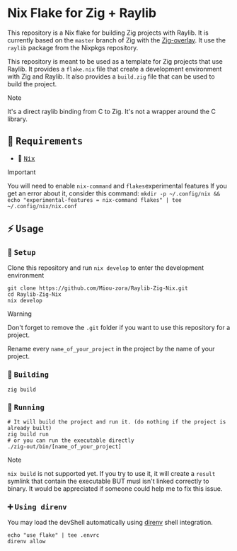 # Nix Flake for Zig + Raylib

This repository is a Nix flake for building Zig projects with Raylib. It is currently based on the `master` branch of Zig with the [Zig-overlay](https://github.com/mitchellh/zig-overlay). It use the `raylib` package from the Nixpkgs repository.

This repository is meant to be used as a template for Zig projects that use Raylib. It provides a `flake.nix` file that create a development environment with Zig and Raylib. It also provides a `build.zig` file that can be used to build the project.

> [!NOTE]
> It's a direct raylib binding from C to Zig. It's not a wrapper around the C library.

## :bookmark_tabs: <samp>Requirements</samp>

- :cherry_blossom: <samp>[Nix](https://nixos.org/download.html)</samp>

> [!IMPORTANT]
> You will need to enable `nix-command` and `flakes`experimental features
> If you get an error about it, consider this command:
> `mkdir -p ~/.config/nix && echo "experimental-features = nix-command flakes" | tee ~/.config/nix/nix.conf`

## :zap: <samp>Usage</samp>

### :wrench: <samp>Setup</samp>

Clone this repository and run `nix develop` to enter the development environment
```shell
git clone https://github.com/Miou-zora/Raylib-Zig-Nix.git
cd Raylib-Zig-Nix
nix develop
```

> [!WARNING]
> Don't forget to remove the `.git` folder if you want to use this repository for a project.
>
> Rename every `name_of_your_project` in the project by the name of your project.


### :construction_worker: <samp>Building</samp>

```shell
zig build
```


### :rocket: <samp>Running</samp>


```shell
# It will build the project and run it. (do nothing if the project is already built)
zig build run
# or you can run the executable directly
./zig-out/bin/[name_of_your_project]
```

> [!NOTE]
> `nix build` is not supported yet. If you try to use it, it will create a `result` symlink that contain the executable BUT musl isn't linked correctly to binary. It would be appreciated if someone could help me to fix this issue.

### :heavy_plus_sign: <samp>Using direnv</samp>

You may load the devShell automatically using [direnv](https://direnv.net)
shell integration.

```
echo "use flake" | tee .envrc
direnv allow
```

